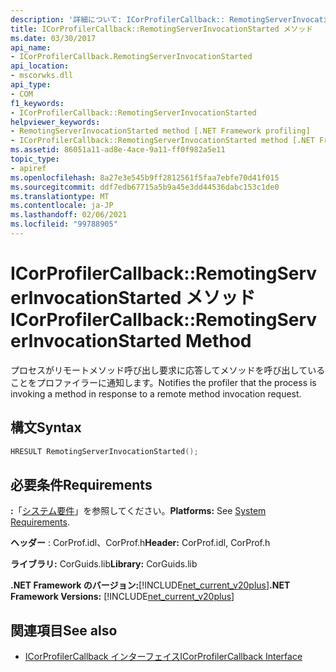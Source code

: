 ```yaml
---
description: '詳細について: ICorProfilerCallback:: RemotingServerInvocationStarted メソッド'
title: ICorProfilerCallback::RemotingServerInvocationStarted メソッド
ms.date: 03/30/2017
api_name:
- ICorProfilerCallback.RemotingServerInvocationStarted
api_location:
- mscorwks.dll
api_type:
- COM
f1_keywords:
- ICorProfilerCallback::RemotingServerInvocationStarted
helpviewer_keywords:
- RemotingServerInvocationStarted method [.NET Framework profiling]
- ICorProfilerCallback::RemotingServerInvocationStarted method [.NET Framework profiling]
ms.assetid: 86051a11-ad8e-4ace-9a11-ff0f982a5e11
topic_type:
- apiref
ms.openlocfilehash: 8a27e3e545b9ff2812561f5faa7ebfe70d41f015
ms.sourcegitcommit: ddf7edb67715a5b9a45e3dd44536dabc153c1de0
ms.translationtype: MT
ms.contentlocale: ja-JP
ms.lasthandoff: 02/06/2021
ms.locfileid: "99788905"
---
```

# <a name="icorprofilercallbackremotingserverinvocationstarted-method"></a><span data-ttu-id="43ef1-103">ICorProfilerCallback::RemotingServerInvocationStarted メソッド</span><span class="sxs-lookup"><span data-stu-id="43ef1-103">ICorProfilerCallback::RemotingServerInvocationStarted Method</span></span>

<span data-ttu-id="43ef1-104">プロセスがリモートメソッド呼び出し要求に応答してメソッドを呼び出していることをプロファイラーに通知します。</span><span class="sxs-lookup"><span data-stu-id="43ef1-104">Notifies the profiler that the process is invoking a method in response to a remote method invocation request.</span></span>  
  
## <a name="syntax"></a><span data-ttu-id="43ef1-105">構文</span><span class="sxs-lookup"><span data-stu-id="43ef1-105">Syntax</span></span>  
  
```cpp  
HRESULT RemotingServerInvocationStarted();  
```  
  
## <a name="requirements"></a><span data-ttu-id="43ef1-106">必要条件</span><span class="sxs-lookup"><span data-stu-id="43ef1-106">Requirements</span></span>  

 <span data-ttu-id="43ef1-107">**:**「[システム要件](../../get-started/system-requirements.md)」を参照してください。</span><span class="sxs-lookup"><span data-stu-id="43ef1-107">**Platforms:** See [System Requirements](../../get-started/system-requirements.md).</span></span>  
  
 <span data-ttu-id="43ef1-108">**ヘッダー** : CorProf.idl、CorProf.h</span><span class="sxs-lookup"><span data-stu-id="43ef1-108">**Header:** CorProf.idl, CorProf.h</span></span>  
  
 <span data-ttu-id="43ef1-109">**ライブラリ:** CorGuids.lib</span><span class="sxs-lookup"><span data-stu-id="43ef1-109">**Library:** CorGuids.lib</span></span>  
  
 <span data-ttu-id="43ef1-110">**.NET Framework のバージョン:**[!INCLUDE[net_current_v20plus](../../../../includes/net-current-v20plus-md.md)]</span><span class="sxs-lookup"><span data-stu-id="43ef1-110">**.NET Framework Versions:** [!INCLUDE[net_current_v20plus](../../../../includes/net-current-v20plus-md.md)]</span></span>  
  
## <a name="see-also"></a><span data-ttu-id="43ef1-111">関連項目</span><span class="sxs-lookup"><span data-stu-id="43ef1-111">See also</span></span>

- [<span data-ttu-id="43ef1-112">ICorProfilerCallback インターフェイス</span><span class="sxs-lookup"><span data-stu-id="43ef1-112">ICorProfilerCallback Interface</span></span>](icorprofilercallback-interface.md)
